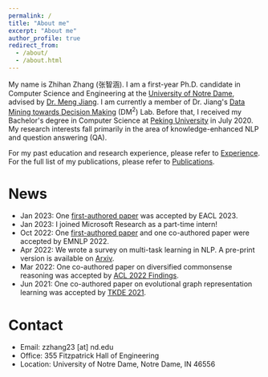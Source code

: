 ```yaml
---
permalink: /
title: "About me"
excerpt: "About me"
author_profile: true
redirect_from: 
  - /about/
  - /about.html
---
```


My name is Zhihan Zhang (张智涵). I am a first-year Ph.D. candidate in Computer Science and Engineering at the [University of Notre Dame](https://www.nd.edu/), advised by [Dr. Meng Jiang](http://www.meng-jiang.com/). I am currently a member of Dr. Jiang's [Data Mining towards Decision Making](http://www.meng-jiang.com/lab.html) (DM<sup>2</sup>) Lab. Before that, I received my Bachelor's degree in Computer Science at [Peking University](https://www.pku.edu.cn/) in July 2020.
My research interests fall primarily in the area of knowledge-enhanced NLP and question answering (QA).

For my past education and research experience, please refer to [Experience](http://ytyz1307zzh.github.io/experience). For the full list of my publications, please refer to [Publications](http://ytyz1307zzh.github.io/publications).

News
======

- Jan 2023: One [first-authored paper](https://arxiv.org/abs/2204.03508) was accepted by EACL 2023.
- Jan 2023: I joined Microsoft Research as a part-time intern!
- Oct 2022: One [first-authored paper](https://arxiv.org/abs/2210.03273) and one co-authored paper were accepted by EMNLP 2022.
- Apr 2022: We wrote a survey on multi-task learning in NLP. A pre-print version is available on [Arxiv](https://arxiv.org/abs/2204.03508).
- Mar 2022: One co-authored paper on diversified commonsense reasoning was accepted by [ACL 2022 Findings](https://aclanthology.org/2022.findings-acl.149).
- Jun 2021: One co-authored paper on evolutional graph representation learning was accepted by [TKDE 2021](https://www.computer.org/csdl/journal/tk).

Contact
======
- Email: zzhang23 [at] nd.edu
- Office: 355 Fitzpatrick Hall of Engineering
- Location: University of Notre Dame, Notre Dame, IN 46556
